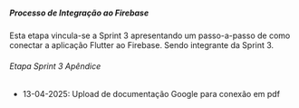 ##### Processo de Integração ao Firebase 

Esta etapa vincula-se a Sprint 3 apresentando um passo-a-passo de como conectar a aplicação Flutter ao Firebase.
Sendo integrante da Sprint 3.

###### Etapa Sprint 3 Apêndice 

- 13-04-2025: Upload de documentação Google para conexão em pdf
